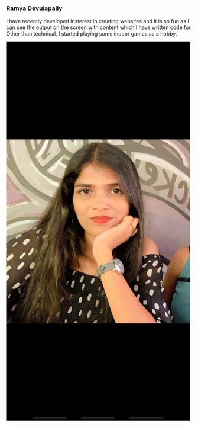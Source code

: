 ### Ramya Devulapally

I have recently developed insterest in creating websites and it is so fun as I can see the output on the screen with content which I have written code for. Other than technical, I started playing some indoor games as a hobby.

![Ramya image](Ramya.jpg)

